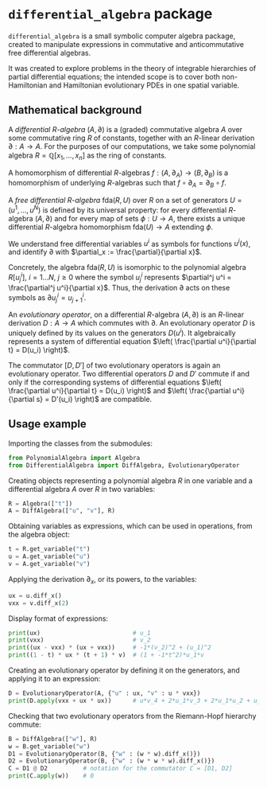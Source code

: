 # `differential_algebra` package  
  
`differential_algebra` is a small symbolic computer algebra package, created to manipulate expressions in commutative and anticommutative free differential algebras.

It was created to explore problems in the theory of integrable hierarchies of partial differential equations; the intended scope is to cover both non-Hamiltonian and Hamiltonian evolutionary PDEs in one spatial variable. 
  
## Mathematical background  
  
A *differential* $R$-*algebra* $(A, \partial)$ is a (graded) commutative algebra $A$ over some commutative ring $R$ of constants, together with an $R$-linear derivation $\partial: A \to A$. For the purposes of our computations, we take some polynomial algebra $R = \mathbb{Q}[x_1, \dots, x_n]$ as the ring of constants.  
  
A homomorphism of differential $R$-algebras $f: (A, \partial_A) \to (B, \partial_B)$ is a homomorphism of underlying $R$-algebras such that $f \circ \partial_A = \partial_B \circ f$.  
  
A *free differential* $R$-*algebra* $\mathrm{fda}(R, U)$ over $R$ on a set of generators $U = (u^1, \dots, u^N)$ is defined by its universal property: for every differential $R$-algebra $(A, \partial)$ and for every map of sets $\phi: U \to A$, there exists a unique differential $R$-algebra homomorphism $\mathrm{fda}(U) \to A$ extending $\phi$.  

We understand free differential variables $u^i$ as symbols for functions $u^i(x)$, and identify $\partial$ with $\partial_x := \frac{\partial}{\partial x}$.  
  
Concretely, the algebra $\mathrm{fda}(R, U)$ is isomorphic to the polynomial algebra $R[u^i_j]$, $i=1 \dots N$, $j \geq 0$ where the symbol $u^i_j$ represents $\partial^j u^i = \frac{\partial^j u^i}{\partial x}$. Thus, the derivation $\partial$ acts on these symbols as $\partial u^i_{j} = u^i_{j+1}$.

An *evolutionary operator*, on a differential $R$-algebra $(A, \partial)$ is an $R$-linear derivation $D: A \to A$ which commutes with $\partial$. An evolutionary operator $D$ is uniquely defined by its values on the generators $D(u^i)$. It algebraically represents a system of differential equation $\left( \frac{\partial u^i}{\partial t} = D(u_i) \right)$.

The commutator $[D, D']$ of two evolutionary operators is again an evolutionary operator. Two differential operators $D$ and $D'$ commute if and only if the corresponding systems of differential equations $\left( \frac{\partial u^i}{\partial t} = D(u_i) \right)$ and $\left( \frac{\partial u^i}{\partial s} = D'(u_i) \right)$ are compatible.

## Usage example  
  
Importing the classes from the submodules:

```python  
from PolynomialAlgebra import Algebra
from DifferentialAlgebra import DiffAlgebra, EvolutionaryOperator  
```  
Creating objects representing a polynomial algebra $R$ in one variable and a differential algebra $A$ over $R$ in two variables:  
```python  
R = Algebra(["t"])  
A = DiffAlgebra(["u", "v"], R)  
```  
Obtaining variables as expressions, which can be used in operations, from the algebra object:  
```python  
t = R.get_variable("t")  
u = A.get_variable("u")  
v = A.get_variable("v")  
```  
Applying the derivation $\partial_x$, or its powers, to the variables:  
```python  
ux = u.diff_x()  
vxx = v.diff_x(2)  
```  
Display format of expressions:  
```python  
print(ux)                          # u_1  
print(vxx)                         # v_2  
print((ux - vxx) * (ux + vxx))     # -1*(v_2)^2 + (u_1)^2  
print((1 - t) * ux * (t + 1) * v)  # (1 + -1*t^2)*u_1*v  
```  
Creating an evolutionary operator by defining it on the generators, and applying it to an expression:  
```python  
D = EvolutionaryOperator(A, {"u" : ux, "v" : u * vxx})  
print(D.apply(vxx + ux * ux))      # u*v_4 + 2*u_1*v_3 + 2*u_1*u_2 + u_2*v_2  
```  
Checking that two evolutionary operators from the Riemann-Hopf hierarchy commute:  
```python  
B = DiffAlgebra(["w"], R)  
w = B.get_variable("w")  
D1 = EvolutionaryOperator(B, {"w" : (w * w).diff_x()})  
D2 = EvolutionaryOperator(B, {"w" : (w * w * w).diff_x()})  
C = D1 @ D2          # notation for the commutator C = [D1, D2]  
print(C.apply(w))    # 0  
```